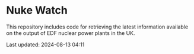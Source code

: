 # Nuke Watch

This repository includes code for retrieving the latest information available on the output of EDF nuclear power plants in the UK.

Last updated: 2024-08-13 04:11